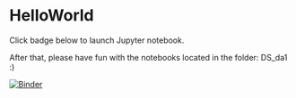 # HelloWorld

Click badge below to launch Jupyter notebook.

After that, please have fun with the notebooks located in the folder: DS_da1
  :)

[![Binder](http://mybinder.org/badge.svg)](http://mybinder.org:/repo/jrigelo/helloworld)
